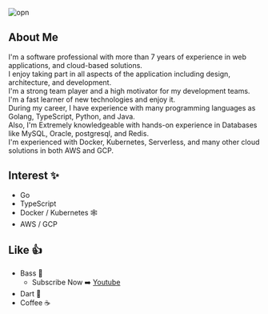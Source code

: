 ![opn](https://user-images.githubusercontent.com/21375602/193836696-4f8aa6d3-d85b-4cb6-8faa-042059620ed6.jpg)

## About Me
I'm a software professional with more than 7 years of experience in web applications, and cloud-based solutions.<br>
I enjoy taking part in all aspects of the application including design, architecture, and development.<br>
I'm a strong team player and a high motivator for my development teams.<br>
I'm a fast learner of new technologies and enjoy it.<br>
During my career, I have experience with many programming languages as Golang, TypeScript, Python, and Java.<br>
Also, I'm Extremely knowledgeable with hands-on experience in Databases like MySQL, Oracle, postgresql, and Redis.<br>
I'm experienced with Docker, Kubernetes, Serverless, and many other cloud solutions in both AWS and GCP.<br>

## Interest ✨
- Go
- TypeScript
- Docker / Kubernetes :spider_web:
- AWS / GCP

## Like 👍
- Bass :guitar:
  - Subscribe Now ➡️ [Youtube](https://www.youtube.com/channel/UCtVbWDfFQaunsnRydi9uOog)
- Dart 🎯
- Coffee :coffee:
